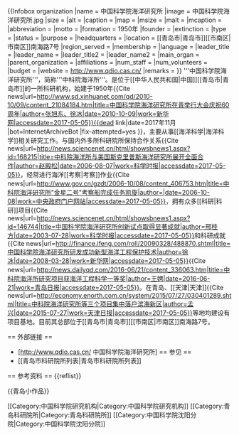 {{Infobox organization
|name           = 中国科学院海洋研究所
|image          = 中国科学院海洋研究所.jpg
|size           = 
|alt            = 
|caption        = 
|map            = 
|msize          = 
|malt           = 
|mcaption       = 
|abbreviation   = 
|motto          = 
|formation      = 1950年
|founder        = 
|extinction     = 
|type           = 
|status         = 
|purpose        = 
|headquarters   = 
|location       = [[青岛市|青岛市]][[市南区|市南区]]南海路7号
|region_served  = 
|membership     = 
|language       = 
|leader_title   = 
|leader_name    = 
|leader_title2  = 
|leader_name2   = 
|main_organ     = 
|parent_organization = 
|affiliations   = 
|num_staff      = 
|num_volunteers = 
|budget         = 
|website        = http://www.qdio.cas.cn/
|remarks        = 
}}
'''中国科学院海洋研究所'''，简称'''中科院海洋所'''。是位于[[中华人民共和国|中国]][[青岛市|青岛市]]的一所科研机构，始建于1950年<ref>{{Cite news|url=http://www.sd.xinhuanet.com/qd/2010-10/09/content_21084184.htm|title=中国科学院海洋研究所在青举行大会庆祝60周年|author=张旭东、徐冰|date=2010-10-09|work=新华网|accessdate=2017-05-05}}{{dead link|date=2017年11月 |bot=InternetArchiveBot |fix-attempted=yes }}</ref>，主要从事[[海洋科学|海洋科学]]相关研究工作。与国内外多所科研院所保持合作关系<ref>{{Cite news|url=http://news.sciencenet.cn/html/showsbnews1.aspx?id=168215|title=中科院海洋所与美国斯克里普斯海洋研究所展开全面合作|author=赵殿松|date=2006-08-07|work=科学时报|accessdate=2017-05-05}}</ref>，经常进行海洋[[考察|考察]]作业<ref>{{Cite news|url=http://www.gov.cn/gzdt/2006-10/08/content_406753.htm|title=中科院海洋研究所"金星二号"考察船完成任务凯旋|author=|date=2006-10-08|work=中央政府门户网站|accessdate=2017-05-05}}</ref>，拥有众多[[科研|科研]]项目<ref>{{Cite news|url=http://news.sciencenet.cn/html/showsbnews1.aspx?id=146744|title=中国科学院海洋研究所创新试点取得显著成就|author=邢桂方|date=2003-07-28|work=科学时报|accessdate=2017-05-05}}</ref>和科研成就<ref>{{Cite news|url=http://finance.ifeng.com/roll/20090328/488870.shtml|title=中国科学院海洋研究所研发成功新型海洋工程保护技术|author=徐冰|date=2008-03-28|work=新华网|accessdate=2017-05-05}}</ref><ref>{{Cite news|url=http://news.dailyqd.com/2016-06/21/content_336063.htm|title=中科院海洋所研究项目获海洋工程科学一等奖|author=王娉|date=2016-06-21|work=青岛日报|accessdate=2017-05-05}}</ref>。在青岛、[[天津|天津]]<ref>{{Cite news|url=http://economy.enorth.com.cn/system/2015/07/27/030401289.shtml|title=中科院海洋研究所等三个项目集中落户滨海新区|author=孟兴|date=2015-07-27|work=天津日报|accessdate=2017-05-05}}</ref>等地均建设有项目基地。目前其总部位于[[青岛市|青岛市]][[市南区|市南区]]南海路7号。

== 外部链接 ==
* [http://www.qdio.cas.cn/ 中国科学院海洋研究所]
== 参见 ==
* [[青岛市科研院所列表|青岛市科研院所列表]]

== 参考资料 ==
{{reflist}}


{{青岛小作品}}

[[Category:中国科学院研究机构|Category:中国科学院研究机构]]
[[Category:青岛科研院所|Category:青岛科研院所]]
[[Category:中国科学院沈阳分院|Category:中国科学院沈阳分院]]